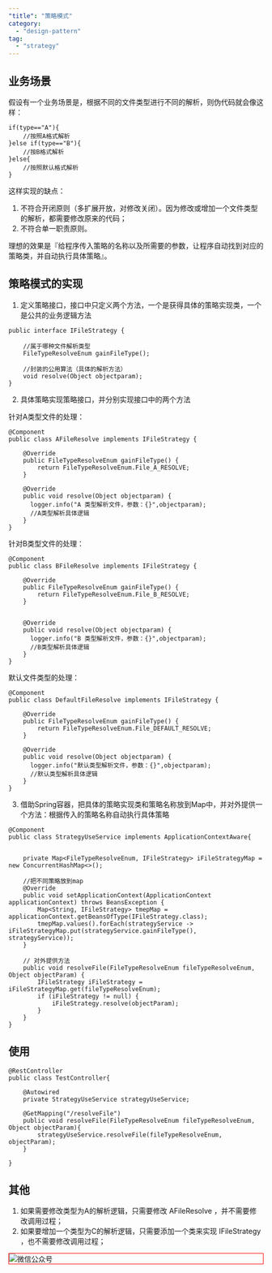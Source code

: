 ```yaml
---
"title": "策略模式"
category:
  - "design-pattern"
tag:
  - "strategy"
---
```


## 业务场景

假设有一个业务场景是，根据不同的文件类型进行不同的解析，则伪代码就会像这样：

```
if(type=="A"){
	//按照A格式解析
}else if(type=="B"){
	//按B格式解析
}else{
	//按照默认格式解析
}
```

这样实现的缺点：

1. 不符合开闭原则（多扩展开放，对修改关闭）。因为修改或增加一个文件类型的解析，都需要修改原来的代码；
2. 不符合单一职责原则。

理想的效果是『给程序传入策略的名称以及所需要的参数，让程序自动找到对应的策略类，并自动执行具体策略』。

## 策略模式的实现


1. 定义策略接口，接口中只定义两个方法，一个是获得具体的策略实现类，一个是公共的业务逻辑方法

```
public interface IFileStrategy {
    
    //属于哪种文件解析类型
    FileTypeResolveEnum gainFileType();
    
    //封装的公用算法（具体的解析方法）
    void resolve(Object objectparam);
}

```

2. 具体策略实现策略接口，并分别实现接口中的两个方法

针对A类型文件的处理：

```
@Component
public class AFileResolve implements IFileStrategy {
    
    @Override
    public FileTypeResolveEnum gainFileType() {
        return FileTypeResolveEnum.File_A_RESOLVE;
    }

    @Override
    public void resolve(Object objectparam) {
      logger.info("A 类型解析文件，参数：{}",objectparam);
      //A类型解析具体逻辑
    }
}

```

针对B类型文件的处理：

```
@Component
public class BFileResolve implements IFileStrategy {
   
    @Override
    public FileTypeResolveEnum gainFileType() {
        return FileTypeResolveEnum.File_B_RESOLVE;
    }


    @Override
    public void resolve(Object objectparam) {
      logger.info("B 类型解析文件，参数：{}",objectparam);
      //B类型解析具体逻辑
    }
}

```

默认文件类型的处理：

```
@Component
public class DefaultFileResolve implements IFileStrategy {

    @Override
    public FileTypeResolveEnum gainFileType() {
        return FileTypeResolveEnum.File_DEFAULT_RESOLVE;
    }

    @Override
    public void resolve(Object objectparam) {
      logger.info("默认类型解析文件，参数：{}",objectparam);
      //默认类型解析具体逻辑
    }
}
```

3. 借助Spring容器，把具体的策略实现类和策略名称放到Map中，并对外提供一个方法：根据传入的策略名称自动执行具体策略

```
@Component
public class StrategyUseService implements ApplicationContextAware{

  
    private Map<FileTypeResolveEnum, IFileStrategy> iFileStrategyMap = new ConcurrentHashMap<>();

    //把不同策略放到map
    @Override
    public void setApplicationContext(ApplicationContext applicationContext) throws BeansException {
        Map<String, IFileStrategy> tmepMap = applicationContext.getBeansOfType(IFileStrategy.class);
        tmepMap.values().forEach(strategyService -> iFileStrategyMap.put(strategyService.gainFileType(), strategyService));
    }

    // 对外提供方法
    public void resolveFile(FileTypeResolveEnum fileTypeResolveEnum, Object objectParam) {
        IFileStrategy iFileStrategy = iFileStrategyMap.get(fileTypeResolveEnum);
        if (iFileStrategy != null) {
            iFileStrategy.resolve(objectParam);
        }
    }
}
```

## 使用

```
@RestController
public class TestController{

    @Autowired
    private StrategyUseService strategyUseService;

    @GetMapping("/resolveFile")
    public void resolveFile(FileTypeResolveEnum fileTypeResolveEnum, Object objectParam){
        strategyUseService.resolveFile(fileTypeResolveEnum, objectParam);
    }

}
```

## 其他 

1. 如果需要修改类型为A的解析逻辑，只需要修改 AFileResolve ，并不需要修改调用过程；
2. 如果要增加一个类型为C的解析逻辑，只需要添加一个类来实现 IFileStrategy ，也不需要修改调用过程；


<img style="border:1px red solid; display:block; margin:0 auto;" src="https://tianqingxiaozhu.oss-cn-shenzhen.aliyuncs.com/img/qrcode.jpg" alt="微信公众号" />


